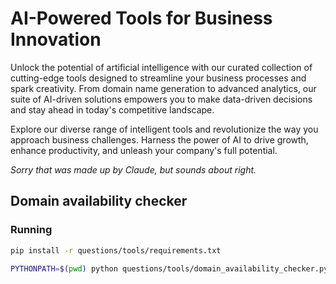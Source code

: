 # AI-Powered Tools for Business Innovation

Unlock the potential of artificial intelligence with our curated collection of cutting-edge tools designed to streamline your business processes and spark creativity. From domain name generation to advanced analytics, our suite of AI-driven solutions empowers you to make data-driven decisions and stay ahead in today's competitive landscape.

Explore our diverse range of intelligent tools and revolutionize the way you approach business challenges. Harness the power of AI to drive growth, enhance productivity, and unleash your company's full potential.

*Sorry that was made up by Claude, but sounds about right.*


## Domain availability checker

### Running

```bash
pip install -r questions/tools/requirements.txt

PYTHONPATH=$(pwd) python questions/tools/domain_availability_checker.py
```
